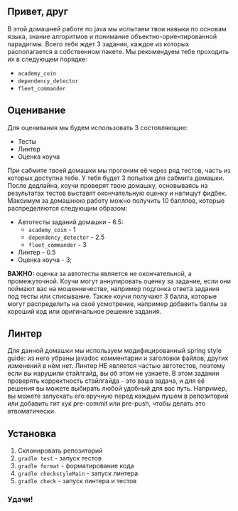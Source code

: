 ## Привет, друг

В этой домашней работе по java мы испытаем твои навыки по основам языка, знание алгоритмов и понимание объектно-ориентированной парадигмы.
Всего тебя ждет 3 задания, каждое из которых располагается в собственном пакете. Мы рекомендуем тебе проходить их в следующем порядке:
- `academy_coin`
- `dependency_detector`
- `fleet_commander`

## Оценивание

Для оценивания мы будем использовать 3 состовляющие: 

- Тесты
- Линтер
- Оценка коуча
  
При сабмите твоей домашки мы прогоним её через ряд тестов, часть из которых доступна тебе. У тебя будет 3 попытки для сабмита домашки.
После дедлайна, коучи проверят твою домашку, основываясь на результатах тестов выставят окончательную оценку и напишут фидбек. 
Максимум за домашнюю работу можно получить 10 балллов, которые распределяются следующим образом:

- Автотесты заданий домашки - 6.5:
    - `academy_coin` - 1
    - `dependency_detector` - 2.5
    - `fleet_commander` - 3
- Линтер - 0.5
- Оценка коуча - 3; 

**ВАЖНО:** оценка за автотесты является не окончательной, а промежуточной. Коучи могут аннулировать оценку за задание, 
если они поймают вас на мошенничестве, например подгонка ответа задания под тесты или списывание. Также коучи получают 3 балла, 
которые могут распределить на своё усмотрение, например добавить баллы за хороший код или оригинальное решение задания. 

## Линтер

Для данной домашки мы используем модифицированный spring style guide: из него убраны javadoc комментарии и заголовки файлов,
других изменений в нём нет. Линтер НЕ является частью автотестов, поэтому если вы нарушили стайлгайд, вы об этом не узнаете. 
В этом задании проверять корректность стайлгайда - это ваша задача, и для её решения вы можете выбирать любой удобный для вас путь.
Например, вы можете запускать его вручную перед каждым пушем в репозиторий или добавить гит хук pre-commit или pre-push, 
чтобы делать это атвоматически.

## Установка

1. Склонировать репозиторий
2. `gradle test` - запуск тестов
3. `gradle format` - форматирование кода
4. `gradle checkstyleMain` - запуск линтера
5. `gradle check` - запуск линтера и тестов

### Удачи!
